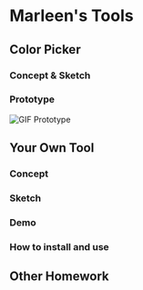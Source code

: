 # Marleen's Tools

## Color Picker

### Concept & Sketch

### Prototype
![GIF Prototype ](Marleen/ArtEZ_DM_Colorpicker_uitleg.gif)

## Your Own Tool

### Concept

### Sketch

### Demo

### How to install and use

## Other Homework

